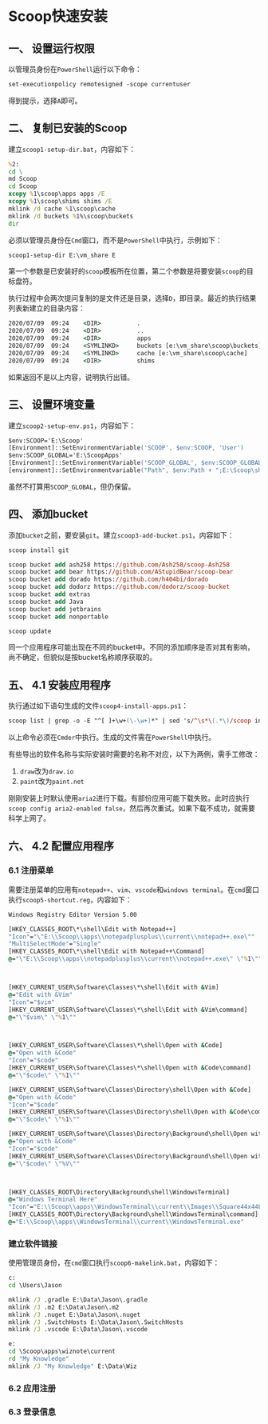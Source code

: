 # Scoop快速安装

## 一、 设置运行权限

以管理员身份在`PowerShell`运行以下命令：

```ps
set-executionpolicy remotesigned -scope currentuser
```

得到提示，选择`A`即可。

## 二、 复制已安装的Scoop

建立`scoop1-setup-dir.bat`，内容如下：

```cmd
%2:
cd \
md Scoop
cd Scoop
xcopy %1\scoop\apps apps /E
xcopy %1\scoop\shims shims /E
mklink /d cache %1\scoop\cache
mklink /d buckets %1%\scoop\buckets
dir
```

必须以管理员身份在`Cmd`窗口，而不是`PowerShell`中执行，示例如下：

```cmd
scoop1-setup-dir E:\vm_share E
```

第一个参数是已安装好的`scoop`模板所在位置，第二个参数是将要安装`scoop`的目标盘符。

执行过程中会两次提问复制的是文件还是目录，选择`D`，即目录。最近的执行结果列表新建立的目录内容：

```cmd
2020/07/09  09:24    <DIR>          .
2020/07/09  09:24    <DIR>          ..
2020/07/09  09:24    <DIR>          apps
2020/07/09  09:24    <SYMLINKD>     buckets [e:\vm_share\scoop\buckets]
2020/07/09  09:24    <SYMLINKD>     cache [e:\vm_share\scoop\cache]
2020/07/09  09:24    <DIR>          shims
```

如果返回不是以上内容，说明执行出错。

## 三、 设置环境变量

建立`scoop2-setup-env.ps1`，内容如下：

```ps
$env:SCOOP='E:\Scoop'
[Environment]::SetEnvironmentVariable('SCOOP', $env:SCOOP, 'User')
$env:SCOOP_GLOBAL='E:\ScoopApps'
[Environment]::SetEnvironmentVariable('SCOOP_GLOBAL', $env:SCOOP_GLOBAL, 'Machine')
[environment]::SetEnvironmentvariable("Path", $env:Path + ";E:\Scoop\shims", "User")
```

虽然不打算用`SCOOP_GLOBAL`，但仍保留。

## 四、 添加bucket

添加`bucket`之前，要安装`git`。建立`scoop3-add-bucket.ps1`，内容如下：

```ps
scoop install git

scoop bucket add ash258 https://github.com/Ash258/scoop-Ash258
scoop bucket add bear https://github.com/AStupidBear/scoop-bear
scoop bucket add dorado https://github.com/h404bi/dorado
scoop bucket add dodorz https://github.com/dodorz/scoop-bucket
scoop bucket add extras
scoop bucket add Java
scoop bucket add jetbrains
scoop bucket add nonportable

scoop update
```

同一个应用程序可能出现在不同的bucket中。不同的添加顺序是否对其有影响，尚不确定，但貌似是按bucket名称顺序获取的。

## 五、 4.1 安装应用程序

执行通过如下语句生成的文件`scoop4-install-apps.ps1`：

```ps
scoop list | grep -o -E "^[ ]+\w+(\-\w+)*" | sed 's/^\s*\(.*\)/scoop install \1/' > scoop4-install-apps.ps1
```

以上命令必须在`Cmder`中执行。生成的文件需在`PowerShell`中执行。

有些导出的软件名称与实际安装时需要的名称不对应，以下为两例，需手工修改：

1. `draw`改为`draw.io`
1. `paint`改为`paint.net`

刚刚安装上时默认使用`aria2`进行下载。有部份应用可能下载失败。此时应执行`scoop config aria2-enabled false`，然后再次重试。如果下载不成功，就需要科学上网了。

## 六、 4.2 配置应用程序

### 6.1 注册菜单

需要注册菜单的应用有`notepad++`、`vim`、`vscode`和`windows terminal`。在`cmd`窗口执行`scoop5-shortcut.reg`，内容如下：

```cmd
Windows Registry Editor Version 5.00

[HKEY_CLASSES_ROOT\*\shell\Edit with Notepad++]
"Icon"="\"E:\\Scoop\\apps\\notepadplusplus\\current\\notepad++.exe\""
"MultiSelectMode"="Single"
[HKEY_CLASSES_ROOT\*\shell\Edit with Notepad++\Command]
@="\"E:\\Scoop\\apps\\notepadplusplus\\current\\notepad++.exe\" \"%1\""



[HKEY_CURRENT_USER\Software\Classes\*\shell\Edit with &Vim]
@="Edit with &Vim"
"Icon"="$vim"
[HKEY_CURRENT_USER\Software\Classes\*\shell\Edit with &Vim\command]
@="\"$vim\" \"%1\""



[HKEY_CURRENT_USER\Software\Classes\*\shell\Open with &Code]
@="Open with &Code"
"Icon"="$code"
[HKEY_CURRENT_USER\Software\Classes\*\shell\Open with &Code\command]
@="\"$code\" \"%1\""

[HKEY_CURRENT_USER\Software\Classes\Directory\shell\Open with &Code]
@="Open with &Code"
"Icon"="$code"
[HKEY_CURRENT_USER\Software\Classes\Directory\shell\Open with &Code\command]
@="\"$code\" \"%1\""

[HKEY_CURRENT_USER\Software\Classes\Directory\Background\shell\Open with &Code]
@="Open with &Code"
"Icon"="$code"
[HKEY_CURRENT_USER\Software\Classes\Directory\Background\shell\Open with &Code\command]
@="\"$code\" \"%V\""



[HKEY_CLASSES_ROOT\Directory\Background\shell\WindowsTerminal]
@="Windows Terminal Here"
"Icon"="E:\\Scoop\\apps\\WindowsTerminal\\current\\Images\\Square44x44Logo.targetsize-32.png"
[HKEY_CLASSES_ROOT\Directory\Background\shell\WindowsTerminal\command]
@="E:\\Scoop\\apps\\WindowsTerminal\\current\\WindowsTerminal.exe"
```

### 建立软件链接

使用管理员身份，在`cmd`窗口执行`scoop6-makelink.bat`，内容如下：

```cmd
c:
cd \Users\Jason

mklink /J .gradle E:\Data\Jason\.gradle
mklink /J .m2 E:\Data\Jason\.m2
mklink /J .nuget E:\Data\Jason\.nuget
mklink /J .SwitchHosts E:\Data\Jason\.SwitchHosts
mklink /J .vscode E:\Data\Jason\.vscode

e:
cd \Scoop\apps\wiznote\current
rd "My Knowledge"
mklink /J "My Knowledge" E:\Data\Wiz
```

### 6.2 应用注册

### 6.3 登录信息

